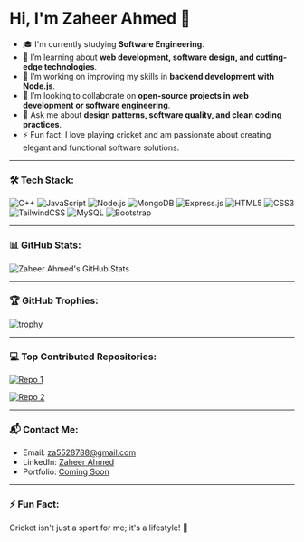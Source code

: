 # Hi, I'm Zaheer Ahmed 👋

- 🎓 I'm currently studying **Software Engineering**.
- 🌱 I’m learning about **web development, software design, and cutting-edge technologies**.
- 🔭 I’m working on improving my skills in **backend development with Node.js**.
- 👯 I’m looking to collaborate on **open-source projects in web development or software engineering**.
- 💬 Ask me about **design patterns, software quality, and clean coding practices**.
- ⚡ Fun fact: I love playing cricket and am passionate about creating elegant and functional software solutions.

---

### 🛠️ Tech Stack:
![C++](https://img.shields.io/badge/C++-00599C?style=for-the-badge&logo=cplusplus&logoColor=white)
![JavaScript](https://img.shields.io/badge/JavaScript-F7DF1E?style=for-the-badge&logo=javascript&logoColor=black)
![Node.js](https://img.shields.io/badge/Node.js-43853D?style=for-the-badge&logo=node.js&logoColor=white)
![MongoDB](https://img.shields.io/badge/MongoDB-47A248?style=for-the-badge&logo=mongodb&logoColor=white)
![Express.js](https://img.shields.io/badge/Express.js-000000?style=for-the-badge&logo=express&logoColor=white)
![HTML5](https://img.shields.io/badge/HTML5-E34F26?style=for-the-badge&logo=html5&logoColor=white)
![CSS3](https://img.shields.io/badge/CSS3-1572B6?style=for-the-badge&logo=css3&logoColor=white)
![TailwindCSS](https://img.shields.io/badge/TailwindCSS-06B6D4?style=for-the-badge&logo=tailwindcss&logoColor=white)
![MySQL](https://img.shields.io/badge/MySQL-4479A1?style=for-the-badge&logo=mysql&logoColor=white)
![Bootstrap](https://img.shields.io/badge/Bootstrap-563D7C?style=for-the-badge&logo=bootstrap&logoColor=white)

---

### 📊 GitHub Stats:
![Zaheer Ahmed's GitHub Stats](https://github-readme-stats.vercel.app/api?username=zaheer-ahmed77&show_icons=true&theme=radical)

---

### 🏆 GitHub Trophies:
[![trophy](https://github-profile-trophy.vercel.app/?username=zaheer-ahmed77&theme=monokai)](https://github.com/ryo-ma/github-profile-trophy)

---


### 💻 Top Contributed Repositories:
[![Repo 1](https://github-readme-stats.vercel.app/api/pin/?username=zaheer-ahmed77&repo=repository-1&theme=radical)](https://github.com/zaheer-ahmed/repository-1)

[![Repo 2](https://github-readme-stats.vercel.app/api/pin/?username=zaheer-ahmed77&repo=repository-2&theme=radical)](https://github.com/zaheer-ahmed/repository-2)


---

### 📬 Contact Me:
- Email: za5528788@gmail.com
- LinkedIn: [Zaheer Ahmed](www.linkedin.com/in/zaheer-ahmed77)
- Portfolio: [Coming Soon](#)

---

### ⚡ Fun Fact:
Cricket isn't just a sport for me; it's a lifestyle! 🏏
